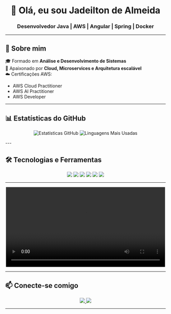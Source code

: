 <!-- Banner de apresentação -->
<h1 align="center">👋 Olá, eu sou Jadeilton de Almeida</h1>
<h3 align="center">Desenvolvedor Java | AWS | Angular | Spring | Docker</h3>

---

## 🚀 Sobre mim
🎓 Formado em **Análise e Desenvolvimento de Sistemas**  
📌 Apaixonado por **Cloud, Microservices e Arquitetura escalável**  
☁️ Certificações AWS:  
- AWS Cloud Practitioner  
- AWS AI Practitioner  
- AWS Developer

---

## 📊 Estatísticas do GitHub
<p align="center">
  <img src="https://github-readme-stats.vercel.app/api?username=jadeilton21&show_icons=true&theme=gruvbox&title_color=00FF00&text_color=00FF00&icon_color=00FF00" alt="Estatísticas GitHub" />
  <img src="https://github-readme-stats.vercel.app/api/top-langs/?username=jadeilton21&layout=compact&theme=gruvbox&title_color=00FF00&text_color=00FF00" alt="Linguagens Mais Usadas" />
</p>
---

## 🛠️ Tecnologias e Ferramentas
<p align="center">
  <img src="https://img.shields.io/badge/Java-red?style=for-the-badge&logo=openjdk&logoColor=white" />
  <img src="https://img.shields.io/badge/Spring-green?style=for-the-badge&logo=spring&logoColor=white" />
  <img src="https://img.shields.io/badge/Angular-red?style=for-the-badge&logo=angular&logoColor=white" />
  <img src="https://img.shields.io/badge/Docker-blue?style=for-the-badge&logo=docker&logoColor=white" />
  <img src="https://img.shields.io/badge/AWS-orange?style=for-the-badge&logo=amazonaws&logoColor=white" />
  <img src="https://img.shields.io/badge/GitHub-black?style=for-the-badge&logo=github&logoColor=white" />
</p>

---

<p align="center">
  <video src="./diadia.mp4" controls width="500"></video>
</p>

---

## 📫 Conecte-se comigo
<p align="center">
  <a href="https://github.com/jadeilton21/jadeilton21/blob/main/diadia.mp4">
    <img src="https://img.shields.io/badge/LinkedIn-blue?style=for-the-badge&logo=linkedin&logoColor=white" />
  </a>
  <a href="mailto:jadeilton21@gmail.com">
    <img src="https://img.shields.io/badge/Gmail-red?style=for-the-badge&logo=gmail&logoColor=white" />
  </a>
</p>

---
